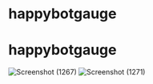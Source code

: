﻿# happybotgauge
# happybotgauge
![Screenshot (1267)](https://github.com/nihalcomviva/New2/assets/134221281/4c587f1b-cc9e-4d1c-a75c-2a705fad8eba)
![Screenshot (1271)](https://github.com/nihalcomviva/New2/assets/134221281/b7728f12-9c0c-46c6-bd5d-61ed6b71f41f)
